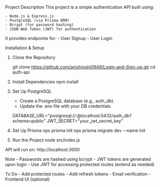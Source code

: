 Project Description
This project is a simple authentication API built using:

    - Node.js & Express.js
    - PostgreSQL (via Prisma ORM)
    - Bcrypt (for password hashing)
    - JSON Web Token (JWT) for authentication

It provides endpoints for:
    - User Signup
    - User Login

Installation & Setup

1. Clone the Repository

    git clone https://github.com/anishjoshi0949/Login-and-Sign-up.git
    cd auth-api

2. Install Dependencies
    npm install

3. Set Up PostgreSQL
    - Create a PostgreSQL database (e.g., auth_db).
    - Update the .env file with your DB credentials 

    DATABASE_URL="postgresql://<username>:<password>@localhost:5432/auth_db?schema=public"
    JWT_SECRET="your_jwt_secret_key"

4. Set Up Prisma
    npx prisma init
    npx prisma migrate dev --name init

5. Run the Project
    node src/index.js

API will run on: http://localhost:3000


Note
    - Passwords are hashed using bcrypt
    - JWT tokens are generated upon login
    - Use JWT for accessing protected routes (extend as needed)

To Do
    - Add protected routes
    - Add refresh tokens
    - Email verification
    - Frontend UI (optional)


